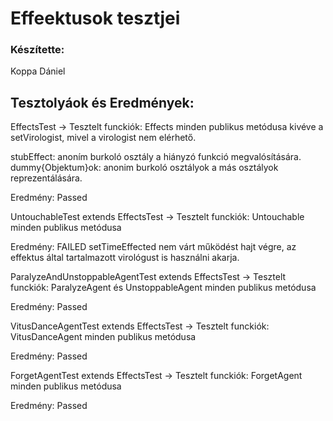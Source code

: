 # Effeektusok tesztjei

### Készítette:
Koppa Dániel

## Tesztolyáok és Eredmények: 

EffectsTest -> Tesztelt funckiók: Effects minden publikus metódusa kivéve a setVirologist, mivel a virologist nem elérhető. 

stubEffect: anoním burkoló osztály a hiányzó funkció megvalósítására.
dummy{Objektum}ok: anonim burkoló osztályok a más osztályok reprezentálására.

Eredmény: Passed

UntouchableTest extends EffectsTest -> Tesztelt funckiók: Untouchable minden publikus metódusa

Eredmény: FAILED setTimeEffected nem várt működést hajt végre, az effektus által tartalmazott virológust is használni akarja. 

ParalyzeAndUnstoppableAgentTest extends EffectsTest -> Tesztelt funckiók: ParalyzeAgent és UnstoppableAgent minden publikus metódusa

Eredmény: Passed

VitusDanceAgentTest extends EffectsTest -> Tesztelt funckiók: VitusDanceAgent minden publikus metódusa

Eredmény: Passed

ForgetAgentTest extends EffectsTest -> Tesztelt funckiók: ForgetAgent minden publikus metódusa

Eredmény: Passed 